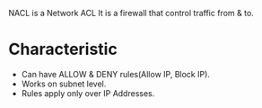 NACL is a Network ACL
It is a firewall that control traffic from & to.

# Characteristic
- Can have ALLOW & DENY rules(Allow IP, Block IP).
- Works on subnet level.
- Rules apply only over IP Addresses.